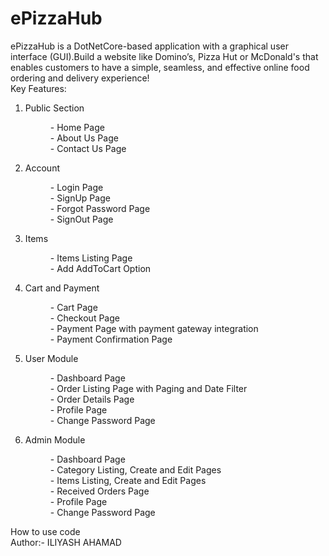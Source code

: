 # ePizzaHub
ePizzaHub is a DotNetCore-based application with a graphical user interface (GUI).Build a website like Domino’s, Pizza Hut or McDonald's that enables customers to have a
simple, seamless, and effective online food ordering and delivery experience!
<br>
Key Features:

1. Public Section<br>
<ul>
<dd>- Home Page</dd>
<dd>- About Us Page</dd>
<dd>- Contact Us Page</dd>
</ul>  

2. Account<br>
<ul>
<dd>- Login Page</dd>
<dd>- SignUp Page</dd>
<dd>- Forgot Password Page</dd>
<dd>- SignOut Page</dd>
</ul>  

3. Items<br>
<ul>
<dd>- Items Listing Page</dd>
<dd>- Add AddToCart Option</dd>
</ul>

4. Cart and Payment<br>
<ul>
<dd>- Cart Page</dd>
<dd>- Checkout Page</dd>
<dd>- Payment Page with payment gateway integration</dd>
<dd>- Payment Confirmation Page</dd>
</ul>

5. User Module<br>
<ul>
<dd>- Dashboard Page</dd>
<dd>- Order Listing Page with Paging and Date Filter</dd>
<dd>- Order Details Page</dd> 
<dd>- Profile Page</dd> 
<dd>- Change Password Page</dd>
</ul>

6. Admin Module <br>
<ul>
<dd>- Dashboard Page</dd>
<dd>- Category Listing, Create and Edit Pages</dd>
<dd>- Items Listing, Create and Edit Pages</dd>
<dd>- Received Orders Page</dd>
<dd>- Profile Page</dd>
<dd>- Change Password Page</dd>
</ul>
How to use code

<br>
Author:- ILIYASH AHAMAD
